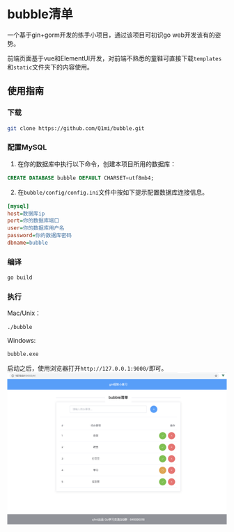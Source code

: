 # bubble清单

一个基于gin+gorm开发的练手小项目，通过该项目可初识go web开发该有的姿势。

前端页面基于vue和ElementUI开发，对前端不熟悉的童鞋可直接下载`templates`和`static`文件夹下的内容使用。

## 使用指南
### 下载
```bash
git clone https://github.com/Q1mi/bubble.git
```
### 配置MySQL
1. 在你的数据库中执行以下命令，创建本项目所用的数据库：
```sql
CREATE DATABASE bubble DEFAULT CHARSET=utf8mb4;
```
2. 在`bubble/config/config.ini`文件中按如下提示配置数据库连接信息。
```ini
[mysql]
host=数据库ip
port=你的数据库端口
user=你的数据库用户名
password=你的数据库密码
dbname=bubble
```

### 编译
```bash
go build
```

### 执行

Mac/Unix：
```bash
./bubble
```
Windows:
```bash
bubble.exe
```

启动之后，使用浏览器打开`http://127.0.0.1:9000/`即可。
![example.png](example.png)
